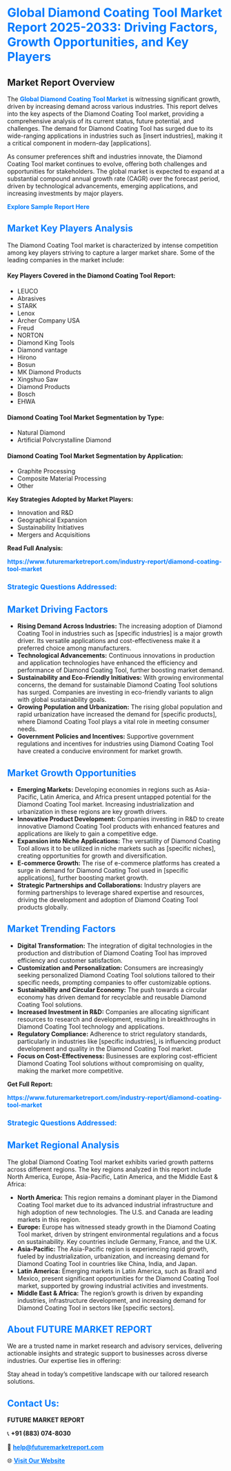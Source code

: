 <h1 style="color: #007BFF;">Global Diamond Coating Tool Market Report 2025-2033: Driving Factors, Growth Opportunities, and Key Players</h1>

<section id="overview">
<h2>Market Report Overview</h2>
<p>The <a href="https://www.futuremarketreport.com/industry-report/diamond-coating-tool-market" style="color: #007BFF; text-decoration: none;"><strong>Global Diamond Coating Tool Market</strong></a> is witnessing significant growth, driven by increasing demand across various industries. This report delves into the key aspects of the Diamond Coating Tool market, providing a comprehensive analysis of its current status, future potential, and challenges. The demand for Diamond Coating Tool has surged due to its wide-ranging applications in industries such as [insert industries], making it a critical component in modern-day [applications].</p>
<p>As consumer preferences shift and industries innovate, the Diamond Coating Tool market continues to evolve, offering both challenges and opportunities for stakeholders. The global market is expected to expand at a substantial compound annual growth rate (CAGR) over the forecast period, driven by technological advancements, emerging applications, and increasing investments by major players.</p>
</section>

<section id="overview">
<p><a href="https://www.futuremarketreport.com/request-sample/reportId=115151" style="color: #007BFF; text-decoration: none;"><strong>Explore Sample Report Here</strong></a></p>
</section>

<section id="key-players">
<h2 style="color: #007BFF;">Market Key Players Analysis</h2>
<p>The Diamond Coating Tool market is characterized by intense competition among key players striving to capture a larger market share. Some of the leading companies in the market include:</p>
<h4>Key Players Covered in the Diamond Coating Tool Report:</h4>
<ul><li>LEUCO</li><li>Abrasives</li><li>STARK</li><li>Lenox</li><li>Archer Company USA</li><li>Freud</li><li>NORTON</li><li>Diamond King Tools</li><li>Diamond vantage</li><li>Hirono</li><li>Bosun</li><li>MK Diamond Products</li><li>Xingshuo Saw</li><li>Diamond Products</li><li>Bosch</li><li>EHWA</li></ul>
<h4>Diamond Coating Tool Market Segmentation by Type:</h4>
<ul><li>Natural Diamond</li><li>Artificial Polvcrystalline Diamond</li></ul>

<h4>Diamond Coating Tool Market Segmentation by Application:</h4>
<ul><li>Graphite Processing</li><li>Composite Material Processing</li><li>Other</li></ul>
<p><strong>Key Strategies Adopted by Market Players:</strong></p>
<ul>
<li>Innovation and R&D</li>
<li>Geographical Expansion</li>
<li>Sustainability Initiatives</li>
<li>Mergers and Acquisitions</li>
</ul>
</section>

<section>
<p><strong>Read Full Analysis: </strong></p><a href="https://www.futuremarketreport.com/industry-report/diamond-coating-tool-market" style="color: #007BFF; text-decoration: none;"><strong>https://www.futuremarketreport.com/industry-report/diamond-coating-tool-market</strong></a>
<h3 style="color: #007BFF;">Strategic Questions Addressed:</h3>
</section>

<section id="driving-factors">
<h2 style="color: #007BFF;">Market Driving Factors</h2>
<ul>
<li><strong>Rising Demand Across Industries:</strong> The increasing adoption of Diamond Coating Tool in industries such as [specific industries] is a major growth driver. Its versatile applications and cost-effectiveness make it a preferred choice among manufacturers.</li>
<li><strong>Technological Advancements:</strong> Continuous innovations in production and application technologies have enhanced the efficiency and performance of Diamond Coating Tool, further boosting market demand.</li>
<li><strong>Sustainability and Eco-Friendly Initiatives:</strong> With growing environmental concerns, the demand for sustainable Diamond Coating Tool solutions has surged. Companies are investing in eco-friendly variants to align with global sustainability goals.</li>
<li><strong>Growing Population and Urbanization:</strong> The rising global population and rapid urbanization have increased the demand for [specific products], where Diamond Coating Tool plays a vital role in meeting consumer needs.</li>
<li><strong>Government Policies and Incentives:</strong> Supportive government regulations and incentives for industries using Diamond Coating Tool have created a conducive environment for market growth.</li>
</ul>
</section>

<section id="growth-opportunities">
<h2 style="color: #007BFF;">Market Growth Opportunities</h2>
<ul>
<li><strong>Emerging Markets:</strong> Developing economies in regions such as Asia-Pacific, Latin America, and Africa present untapped potential for the Diamond Coating Tool market. Increasing industrialization and urbanization in these regions are key growth drivers.</li>
<li><strong>Innovative Product Development:</strong> Companies investing in R&D to create innovative Diamond Coating Tool products with enhanced features and applications are likely to gain a competitive edge.</li>
<li><strong>Expansion into Niche Applications:</strong> The versatility of Diamond Coating Tool allows it to be utilized in niche markets such as [specific niches], creating opportunities for growth and diversification.</li>
<li><strong>E-commerce Growth:</strong> The rise of e-commerce platforms has created a surge in demand for Diamond Coating Tool used in [specific applications], further boosting market growth.</li>
<li><strong>Strategic Partnerships and Collaborations:</strong> Industry players are forming partnerships to leverage shared expertise and resources, driving the development and adoption of Diamond Coating Tool products globally.</li>
</ul>
</section>

<section id="trending-factors">
<h2 style="color: #007BFF;">Market Trending Factors</h2>
<ul>
<li><strong>Digital Transformation:</strong> The integration of digital technologies in the production and distribution of Diamond Coating Tool has improved efficiency and customer satisfaction.</li>
<li><strong>Customization and Personalization:</strong> Consumers are increasingly seeking personalized Diamond Coating Tool solutions tailored to their specific needs, prompting companies to offer customizable options.</li>
<li><strong>Sustainability and Circular Economy:</strong> The push towards a circular economy has driven demand for recyclable and reusable Diamond Coating Tool solutions.</li>
<li><strong>Increased Investment in R&D:</strong> Companies are allocating significant resources to research and development, resulting in breakthroughs in Diamond Coating Tool technology and applications.</li>
<li><strong>Regulatory Compliance:</strong> Adherence to strict regulatory standards, particularly in industries like [specific industries], is influencing product development and quality in the Diamond Coating Tool market.</li>
<li><strong>Focus on Cost-Effectiveness:</strong> Businesses are exploring cost-efficient Diamond Coating Tool solutions without compromising on quality, making the market more competitive.</li>
</ul>
</section>

<section>
<p><strong>Get Full Report: </strong></p><a href="https://www.futuremarketreport.com/industry-report/diamond-coating-tool-market" style="color: #007BFF; text-decoration: none;"><strong>https://www.futuremarketreport.com/industry-report/diamond-coating-tool-market</strong></a>
<h3 style="color: #007BFF;">Strategic Questions Addressed:</h3>
</section>


<section id="regional-analysis">
<h2 style="color: #007BFF;">Market Regional Analysis</h2>
<p>The global Diamond Coating Tool market exhibits varied growth patterns across different regions. The key regions analyzed in this report include North America, Europe, Asia-Pacific, Latin America, and the Middle East & Africa:</p>
<ul>
<li><strong>North America:</strong> This region remains a dominant player in the Diamond Coating Tool market due to its advanced industrial infrastructure and high adoption of new technologies. The U.S. and Canada are leading markets in this region.</li>
<li><strong>Europe:</strong> Europe has witnessed steady growth in the Diamond Coating Tool market, driven by stringent environmental regulations and a focus on sustainability. Key countries include Germany, France, and the U.K.</li>
<li><strong>Asia-Pacific:</strong> The Asia-Pacific region is experiencing rapid growth, fueled by industrialization, urbanization, and increasing demand for Diamond Coating Tool in countries like China, India, and Japan.</li>
<li><strong>Latin America:</strong> Emerging markets in Latin America, such as Brazil and Mexico, present significant opportunities for the Diamond Coating Tool market, supported by growing industrial activities and investments.</li>
<li><strong>Middle East & Africa:</strong> The region’s growth is driven by expanding industries, infrastructure development, and increasing demand for Diamond Coating Tool in sectors like [specific sectors].</li>
</ul>
</section>

<footer>
<h2 style="color: #007BFF;">About FUTURE MARKET REPORT</h2>
<p>We are a trusted name in market research and advisory services, delivering actionable insights and strategic support to businesses across diverse industries. Our expertise lies in offering:</p>

<p>Stay ahead in today’s competitive landscape with our tailored research solutions.</p>

<h2 style="color: #007BFF;">Contact Us:</h2>
<p><strong>FUTURE MARKET REPORT</strong></p>
<p>📞 <strong>+91 (883) 074-8030</strong></p>
<p>📧 <strong><a href="mailto:help@futuremarketreport.com" style="color: #007BFF;">help@futuremarketreport.com</a></strong></p>
<p>🌐 <strong><a href="https://www.futuremarketreport.com/" style="color: #007BFF;">Visit Our Website</a></strong></p>
</footer>